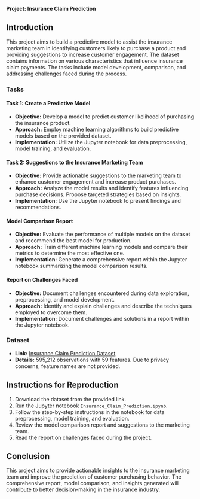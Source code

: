 **Project: Insurance Claim Prediction**

## Introduction
This project aims to build a predictive model to assist the insurance marketing team in identifying customers likely to purchase a product and providing suggestions to increase customer engagement. The dataset contains information on various characteristics that influence insurance claim payments. The tasks include model development, comparison, and addressing challenges faced during the process.

### Tasks

#### Task 1: Create a Predictive Model
- **Objective:** Develop a model to predict customer likelihood of purchasing the insurance product.
- **Approach:** Employ machine learning algorithms to build predictive models based on the provided dataset.
- **Implementation:** Utilize the Jupyter notebook for data preprocessing, model training, and evaluation.

#### Task 2: Suggestions to the Insurance Marketing Team
- **Objective:** Provide actionable suggestions to the marketing team to enhance customer engagement and increase product purchases.
- **Approach:** Analyze the model results and identify features influencing purchase decisions. Propose targeted strategies based on insights.
- **Implementation:** Use the Jupyter notebook to present findings and recommendations.

#### Model Comparison Report
- **Objective:** Evaluate the performance of multiple models on the dataset and recommend the best model for production.
- **Approach:** Train different machine learning models and compare their metrics to determine the most effective one.
- **Implementation:** Generate a comprehensive report within the Jupyter notebook summarizing the model comparison results.

#### Report on Challenges Faced
- **Objective:** Document challenges encountered during data exploration, preprocessing, and model development.
- **Approach:** Identify and explain challenges and describe the techniques employed to overcome them.
- **Implementation:** Document challenges and solutions in a report within the Jupyter notebook.

### Dataset
- **Link:** [Insurance Claim Prediction Dataset](https://d3ilbtxij3aepc.cloudfront.net/projects/CDS-Capstone-Projects/PRCP-1010-InsClaimPred.zip)
- **Details:** 595,212 observations with 59 features. Due to privacy concerns, feature names are not provided.

## Instructions for Reproduction
1. Download the dataset from the provided link.
2. Run the Jupyter notebook `Insurance_Claim_Prediction.ipynb`.
3. Follow the step-by-step instructions in the notebook for data preprocessing, model training, and evaluation.
4. Review the model comparison report and suggestions to the marketing team.
5. Read the report on challenges faced during the project.

## Conclusion
This project aims to provide actionable insights to the insurance marketing team and improve the prediction of customer purchasing behavior. The comprehensive report, model comparison, and insights generated will contribute to better decision-making in the insurance industry.
